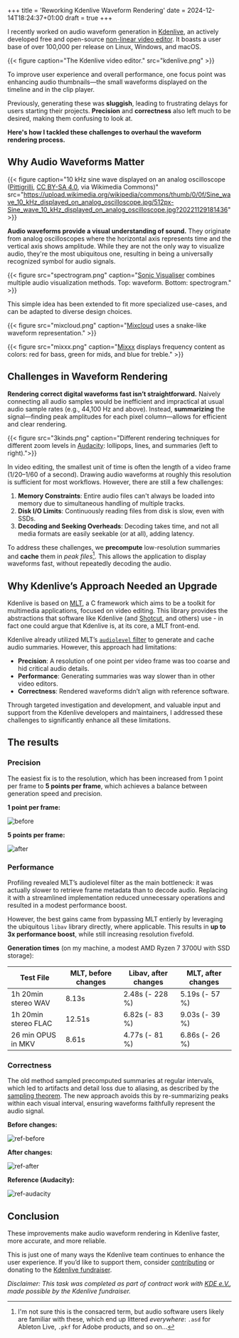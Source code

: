 +++
title = 'Reworking Kdenlive Waveform Rendering'
date = 2024-12-14T18:24:37+01:00
draft = true
+++


I recently worked on audio waveform generation in [Kdenlive](https://kdenlive.org), an actively developed free and open-source [non-linear video editor](https://en.wikipedia.org/wiki/Non-linear_editing). It boasts a user base of over 100,000 per release on Linux, Windows, and macOS.

{{< figure caption="The Kdenlive video editor." src="kdenlive.png" >}}

To improve user experience and overall performance, one focus point was enhancing audio thumbnails—the small waveforms displayed on the timeline and in the clip player.

Previously, generating these was **sluggish**, leading to frustrating delays for users starting their projects. **Precision** and **correctness** also left much to be desired, making them confusing to look at.

**Here's how I tackled these challenges to overhaul the waveform rendering process.**

## Why Audio Waveforms Matter

{{< figure caption="10 kHz sine wave displayed on an analog oscilloscope ([Pittigrilli](https://commons.wikimedia.org/wiki/File:Sine_wave_10_kHz_displayed_on_analog_oscilloscope.jpg), [CC BY-SA 4.0](https://creativecommons.org/licenses/by-sa/4.0), via Wikimedia Commons)" src="https://upload.wikimedia.org/wikipedia/commons/thumb/0/0f/Sine_wave_10_kHz_displayed_on_analog_oscilloscope.jpg/512px-Sine_wave_10_kHz_displayed_on_analog_oscilloscope.jpg?20221129181436" >}}

**Audio waveforms provide a visual understanding of sound.** They originate from analog oscilloscopes where the horizontal axis represents time and the vertical axis shows amplitude. While they are not the only way to visualize audio, they're the most ubiquitous one, resulting in being a universally recognized symbol for audio signals.

{{< figure src="spectrogram.png" caption="[Sonic Visualiser](https://www.sonicvisualiser.org/) combines multiple audio visualization methods. Top: waveform. Bottom: spectrogram." >}}

This simple idea has been extended to fit more specialized use-cases, and can be adapted to diverse design choices.

{{< figure src="mixcloud.png" caption="[Mixcloud](https://www.mixcloud.com/) uses a snake-like waveform representation." >}}

{{< figure src="mixxx.png" caption="[Mixxx](https://mixxx.org) displays frequency content as colors: red for bass, green for mids, and blue for treble." >}}

## Challenges in Waveform Rendering

**Rendering correct digital waveforms fast isn’t straightforward.** Naively connecting all audio samples would be inefficient and impractical at usual audio sample rates (e.g., 44,100 Hz and above). Instead, **summarizing** the signal—finding peak amplitudes for each pixel column—allows for efficient and clear rendering.

{{< figure src="3kinds.png" caption="Different rendering techniques for different zoom levels in [Audacity](https://www.audacityteam.org/): lollipops, lines, and summaries (left to right).">}}

In video editing, the smallest unit of time is often the length of a video frame (1/20–1/60 of a second). Drawing audio waveforms at roughly this resolution is sufficient for most workflows. However, there are still a few challenges:

1. **Memory Constraints**: Entire audio files can't always be loaded into memory due to simultaneous handling of multiple tracks.
2. **Disk I/O Limits**: Continuously reading files from disk is slow, even with SSDs.
3. **Decoding and Seeking Overheads**: Decoding takes time, and not all media formats are easily seekable (or at all), adding latency.

To address these challenges, we **precompute** low-resolution summaries and **cache** them in *peak files*[^peakfiles]. This allows the application to display waveforms fast, without repeatedly decoding the audio.
[^peakfiles]: I'm not sure this is the consacred term, but audio software users likely are familiar with these, which end up littered *everywhere*: `.asd` for Ableton Live, `.pkf` for Adobe products, and so on...

## Why Kdenlive’s Approach Needed an Upgrade

Kdenlive is based on [MLT](https://www.mltframework.org/), a C framework which aims to be a toolkit for multimedia applications, focused on video editing. This library provides the abstractions that software like Kdenlive (and [Shotcut](https://www.shotcut.org/), and others) use - in fact one could argue that Kdenlive is, at its core, a MLT front-end.

Kdenlive already utilized MLT’s [`audiolevel` filter](https://www.mltframework.org/plugins/FilterAudiolevel/) to generate and cache audio summaries. However, this approach had limitations:

- **Precision**: A resolution of one point per video frame was too coarse and hid critical audio details.
- **Performance**: Generating summaries was way slower than in other video editors.
- **Correctness**: Rendered waveforms didn’t align with reference software.

Through targeted investigation and development, and valuable input and support from the Kdenlive developers and maintainers, I addressed these challenges to significantly enhance all these limitations.

## The results

### Precision

The easiest fix is to the resolution, which has been increased from 1 point per frame to **5 points per frame**, which achieves a balance between generation speed and precision.

**1 point per frame:**

![before](before.png)

**5 points per frame:**

![after](after.png)

### Performance

Profiling revealed MLT’s audiolevel filter as the main bottleneck: it was actually slower to retrieve frame metadata than to decode audio. Replacing it with a streamlined implementation reduced unnecessary operations and resulted in a modest performance boost.

However, the best gains came from bypassing MLT entierly by leveraging the ubiquitous `libav` library directly, where applicable. This results in **up to 3x performance boost**, while still increasing resolution fivefold.

**Generation times** (on my machine, a modest AMD Ryzen 7 3700U with SSD storage):

| Test File            | MLT, before changes | Libav, after changes | MLT, after changes |
| -------------------- | ------------------- | -------------------- | ------------------ |
| 1h 20min stereo WAV  | 8.13s               | 2.48s (- 228 %)      | 5.19s (- 57 %)     |
| 1h 20min stereo FLAC | 12.51s              | 6.82s (- 83 %)       | 9.03s (- 39 %)     |
| 26 min OPUS in MKV   | 8.61s               | 4.77s (- 81 %)       | 6.86s (- 26 %)     |

### Correctness

The old method sampled precomputed summaries at regular intervals, which led to artifacts and detail loss due to aliasing, as described by the [sampling theorem](https://en.wikipedia.org/wiki/Nyquist%E2%80%93Shannon_sampling_theorem). The new approach avoids this by re-summarizing peaks within each visual interval, ensuring waveforms faithfully represent the audio signal.

**Before changes:**

![ref-before](ref-before.png)

**After changes:**

![ref-after](ref-after.png)

**Reference (Audacity):**

![ref-audacity](ref-audacity.png)

## Conclusion

These improvements make audio waveform rendering in Kdenlive faster, more accurate, and more reliable.

This is just one of many ways the Kdenlive team continues to enhance the user experience. If you’d like to support them, consider [contributing](https://kdenlive.org/en/developers-welcome/) or donating to the [Kdenlive fundraiser](https://kdenlive.org/en/fund/).

*Disclaimer: This task was completed as part of contract work with [KDE e.V.](https://ev.kde.org/), made possible by the Kdenlive fundraiser.*

